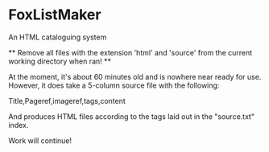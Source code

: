 # FoxListMaker
An HTML cataloguing system

** Remove all files with the extension 'html' and 'source' from the current working directory when ran! **

At the moment, it's about 60 minutes old and is nowhere near ready for use. However, it does take a 5-column source file with the following:

  Title,Pageref,imageref,tags,content
  
And produces HTML files according to the tags laid out in the "source.txt" index.

Work will continue!
